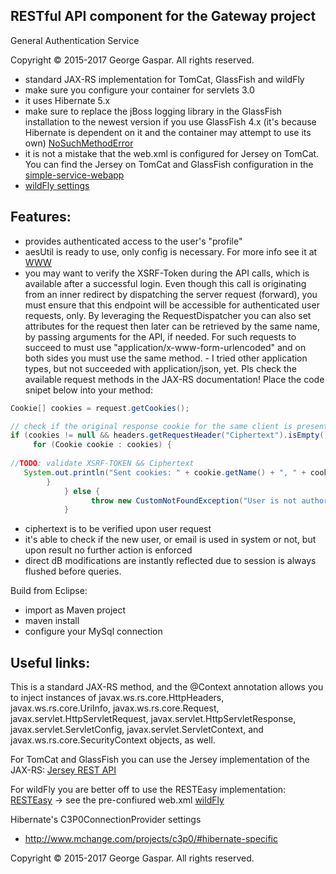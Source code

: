 RESTful API component for the Gateway project
----
General Authentication Service

Copyright © 2015-2017 George Gaspar. All rights reserved.

- standard JAX-RS implementation for TomCat, GlassFish and wildFly 
- make sure you configure your container for servlets 3.0
- it uses Hibernate 5.x
- make sure to replace the jBoss logging library in the GlassFish installation to the newest version if you use GlassFish 4.x (it's because Hibernate is dependent on it and the container may attempt to use its own) [NoSuchMethodError](https://medium.com/@mertcal/using-hibernate-5-on-payara-cc242212a5d6#.n537odinq)
- it is not a mistake that the web.xml is configured for Jersey on TomCat. You can find the Jersey on TomCat and GlassFish configuration in the [simple-service-webapp](https://github.com/igeorge0902/Gateway/tree/master/simple-service-webapp/src/main/webapp/WEB-INF)
- [wildFly settings](https://github.com/igeorge0902/Gateway/tree/update/API/wildFly)

Features:
----
- provides authenticated access to the user's "profile"
- aesUtil is ready to use, only config is necessary. For more info see it at [WWW](https://github.com/igeorge0902/Gateway/tree/update/WWW)
- you may want to verify the XSRF-Token during the API calls, which is available after a successful login. Even though this call is originating from an inner redirect by dispatching the server request (forward), you must ensure that this endpoint will be accessible for authenticated user requests, only. By leveraging the RequestDispatcher you can also set attributes for the request then later can be retrieved by the same name, by passing arguments for the API, if needed. For such requests to succeed to must use "application/x-www-form-urlencoded" and on both sides you must use the same method. - I tried other application types, but not succeeded with application/json, yet. Pls check the available request methods in the JAX-RS documentation! Place the code snipet below into your method:

```Java
Cookie[] cookies = request.getCookies();

// check if the original response cookie for the same client is present
if (cookies != null && headers.getRequestHeader("Ciphertext").isEmpty()) {
	 for (Cookie cookie : cookies) {
				 
//TODO: validate XSRF-TOKEN && Ciphertext
   System.out.println("Sent cookies: " + cookie.getName() + ", " + cookie.getValue());
        }
			} else {
		          throw new CustomNotFoundException("User is not authorized!");
			}
```
- ciphertext is to be verified upon user request
- it's able to check if the new user, or email is used in system or not, but upon result no further action is enforced
- direct dB modifications are instantly reflected due to session is always flushed before queries.

Build from Eclipse:
- import as Maven project
- maven install
- configure your MySql connection

Useful links:
----

This is a standard JAX-RS method, and the @Context annotation allows you to inject instances of javax.ws.rs.core.HttpHeaders, javax.ws.rs.core.UriInfo, javax.ws.rs.core.Request, javax.servlet.HttpServletRequest, javax.servlet.HttpServletResponse, javax.servlet.ServletConfig, javax.servlet.ServletContext, and javax.ws.rs.core.SecurityContext objects, as well.

For TomCat and GlassFish you can use the Jersey implementation of the JAX-RS:
[Jersey REST API](https://jersey.java.net/documentation/latest/jaxrs-resources.html#d0e2822)

For wildFly you are better off to use the RESTEasy implementation:
[RESTEasy](https://docs.jboss.org/resteasy/2.0.0.GA/userguide/html_single/#_Context)
-> see the pre-confiured web.xml [wildFly](https://github.com/igeorge0902/Gateway/blob/master/API/wildFly/web.xml)

Hibernate's C3P0ConnectionProvider settings
- http://www.mchange.com/projects/c3p0/#hibernate-specific

Copyright © 2015-2017 George Gaspar. All rights reserved.

